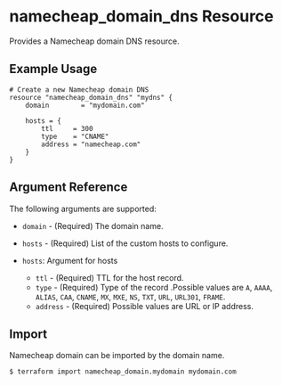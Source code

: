 # namecheap_domain_dns Resource

Provides a Namecheap domain DNS resource.

## Example Usage

```hcl
# Create a new Namecheap domain DNS
resource "namecheap_domain_dns" "mydns" {
    domain        = "mydomain.com"
    
    hosts = {
        ttl     = 300
        type    = "CNAME"
        address = "namecheap.com"
    }
}
```

## Argument Reference

The following arguments are supported:

* `domain` - (Required) The domain name.
* `hosts` - (Required) List of the custom hosts to configure.


* `hosts`: Argument for hosts
    * `ttl` - (Required) TTL for the host record.
    * `type` - (Required) Type of the record .Possible values are `A`, `AAAA`, `ALIAS`, `CAA`, `CNAME`, `MX`, `MXE`, `NS`, `TXT`, `URL`, `URL301`, `FRAME`.
    * `address` - (Required) Possible values are URL or IP address.

## Import

Namecheap domain can be imported by the domain name.

```
$ terraform import namecheap_domain.mydomain mydomain.com
```

